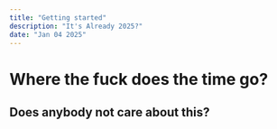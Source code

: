 ```yaml
---
title: "Getting started"
description: "It's Already 2025?"
date: "Jan 04 2025"
---
```

# Where the fuck does the time go? 

## Does anybody not care about this?

